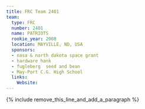 ```yaml
---
title: FRC Team 2401
team:
  type: FRC
  number: 2401
  name: PATRIOTS
  rookie_year: 2008
  location: MAYVILLE, ND, USA
  sponsors:
  - nasa & north dakota space grant
  - hardware hank
  - fugleberg  seed and bean
  - May-Port C.G. High School
  links:
    Website:
---
```


{% include remove_this_line_and_add_a_paragraph %}